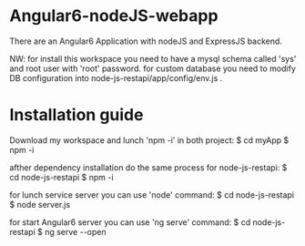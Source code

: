 # Angular6-nodeJS-webapp

There are an Angular6 Application with nodeJS and ExpressJS backend.

NW: for install this workspace you need to have a mysql schema called 'sys' and root user with 'root' password. for custom database you need to modify DB configuration into node-js-restapi/app/config/env.js .

# Installation guide

Download my workspace and lunch 'npm -i' in both project:
$ cd myApp
$ npm -i

afther dependency installation do the same process for node-js-restapi:
$ cd node-js-restapi
$ npm -i

for lunch service server you can use 'node' command:
$ cd node-js-restapi
$ node server.js

for start Angular6 server you can use 'ng serve' command:
$ cd node-js-restapi
$ ng serve --open